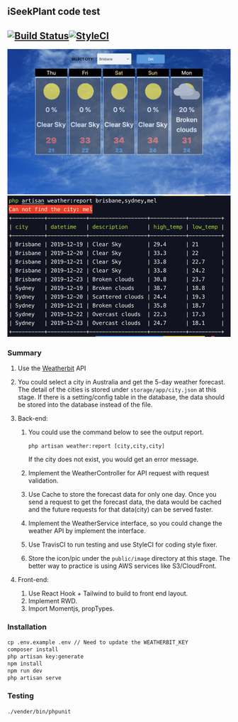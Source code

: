 ## iSeekPlant code test

## [![Build Status](https://travis-ci.com/dustinhsiao21/iSeekPlant.svg?branch=master)](https://travis-ci.com/dustinhsiao21/iSeekPlant)[![StyleCI](https://github.styleci.io/repos/228632338/shield?branch=master)](https://github.styleci.io/repos/228632338)

![demo-frontend](./public/images/demo-frontend.png)
![demo-console](./public/images/demo-backend.png)

### Summary
1. Use the [Weatherbit](https://www.weatherbit.io/api/weather-forecast-16-day) API
2. You could select a city in Australia and get the 5-day weather forecast. The detail of the cities is stored under `storage/app/city.json` at this stage. If there is a setting/config table in the database, the data should be stored into the database instead of the file. 

3. Back-end:
  
    1. You could use the command below to see the output report.
    
        ```
        php artisan weather:report [city,city,city]
        ```
    
        If the city does not exist, you would get an error message.
    
    2. Implement the WeatherController for API request with request validation.
    
    3. Use Cache to store the forecast data for only one day. Once you send a request to get the forecast data, the data would be cached and the future requests for that data(city) can be served faster.
    
    4. Implement the WeatherService interface, so you could change the weather API by implement the interface.
    
    5. Use TravisCI to run testing and use StyleCI for coding style fixer.
    
    6. Store the icon/pic under the `public/image` directory at this stage. The better way to practice is using AWS services like S3/CloudFront.
    
4. Front-end:

    1. Use React Hook + Tailwind to build to front end layout.
    2. Implement RWD.
    3. Import Momentjs, propTypes.
### Installation

```
cp .env.example .env // Need to update the WEATHERBIT_KEY
composer install
php artisan key:generate
npm install
npm run dev
php artisan serve
```

### Testing

```
./vender/bin/phpunit
```